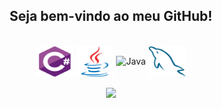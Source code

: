 <div align="center">
<h2 align="center"><strong>Seja bem-vindo ao meu GitHub!</strong></h2>
</div>

<div style="display: inline_block" align="center"><br>
  <img align="center" alt="CSharp" height="50" width="60" src="https://raw.githubusercontent.com/devicons/devicon/master/icons/csharp/csharp-original.svg">
  <img align="center" alt="Java" height="50" width="60" src="https://raw.githubusercontent.com/devicons/devicon/master/icons/java/java-original.svg">
  <img align="center" alt="Java" height="50" width="60" src="https://user-images.githubusercontent.com/3423282/123477765-e4013700-d5d4-11eb-876c-de9aab52153b.png">
  <img align="center" alt="MySQL" height="50" width="60" src="https://raw.githubusercontent.com/devicons/devicon/master/icons/mysql/mysql-original.svg">
</div>
<br>

<div align="center">
  <a href="https://github.com/tiagoramosaguiar">
  <img height="160em" src="https://github-readme-stats.vercel.app/api/top-langs/?username=tiagoramosaguiar&layout=compact&langs_count=6&theme=tokyonight"/>
</div>
